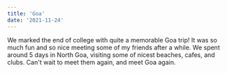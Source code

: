 ```yaml
---
title: 'Goa'
date: '2021-11-24'
---
```

We marked the end of college with quite a memorable Goa trip! It was so much fun and so nice meeting some of my friends after a while. We spent around 5 days in North Goa, visiting some of nicest beaches, cafes, and clubs. Can't wait to meet them again, and meet Goa again.